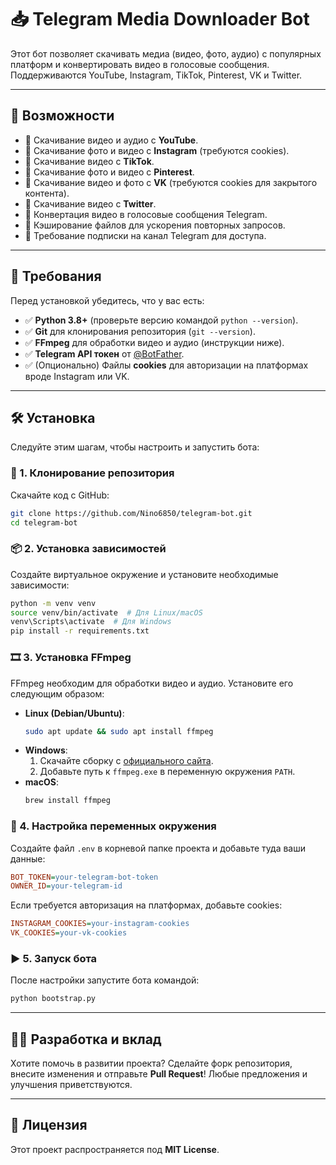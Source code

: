 # 📥 Telegram Media Downloader Bot

Этот бот позволяет скачивать медиа (видео, фото, аудио) с популярных платформ и конвертировать видео в голосовые сообщения. Поддерживаются YouTube, Instagram, TikTok, Pinterest, VK и Twitter.

---

## 🚀 Возможности

- 🔹 Скачивание видео и аудио с **YouTube**.
- 🔹 Скачивание фото и видео с **Instagram** (требуются cookies).
- 🔹 Скачивание видео с **TikTok**.
- 🔹 Скачивание фото и видео с **Pinterest**.
- 🔹 Скачивание видео и фото с **VK** (требуются cookies для закрытого контента).
- 🔹 Скачивание видео с **Twitter**.
- 🔹 Конвертация видео в голосовые сообщения Telegram.
- 🔹 Кэширование файлов для ускорения повторных запросов.
- 🔹 Требование подписки на канал Telegram для доступа.

---

## 📌 Требования

Перед установкой убедитесь, что у вас есть:

- ✅ **Python 3.8+** (проверьте версию командой `python --version`).
- ✅ **Git** для клонирования репозитория (`git --version`).
- ✅ **FFmpeg** для обработки видео и аудио (инструкции ниже).
- ✅ **Telegram API токен** от [@BotFather](https://t.me/BotFather).
- ✅ (Опционально) Файлы **cookies** для авторизации на платформах вроде Instagram или VK.

---

## 🛠 Установка

Следуйте этим шагам, чтобы настроить и запустить бота:

### 📂 1. Клонирование репозитория

Скачайте код с GitHub:

```bash
git clone https://github.com/Nino6850/telegram-bot.git
cd telegram-bot
```

### 📦 2. Установка зависимостей

Создайте виртуальное окружение и установите необходимые зависимости:

```bash
python -m venv venv
source venv/bin/activate  # Для Linux/macOS
venv\Scripts\activate  # Для Windows
pip install -r requirements.txt
```

### 🎞 3. Установка FFmpeg

FFmpeg необходим для обработки видео и аудио. Установите его следующим образом:

- **Linux (Debian/Ubuntu)**:
  ```bash
  sudo apt update && sudo apt install ffmpeg
  ```
- **Windows**:
  1. Скачайте сборку с [официального сайта](https://ffmpeg.org/download.html).
  2. Добавьте путь к `ffmpeg.exe` в переменную окружения `PATH`.
- **macOS**:
  ```bash
  brew install ffmpeg
  ```

### 🔑 4. Настройка переменных окружения

Создайте файл `.env` в корневой папке проекта и добавьте туда ваши данные:

```ini
BOT_TOKEN=your-telegram-bot-token
OWNER_ID=your-telegram-id
```

Если требуется авторизация на платформах, добавьте cookies:

```ini
INSTAGRAM_COOKIES=your-instagram-cookies
VK_COOKIES=your-vk-cookies
```

### ▶️ 5. Запуск бота

После настройки запустите бота командой:

```bash
python bootstrap.py
```

---

## 👨‍💻 Разработка и вклад

Хотите помочь в развитии проекта? Сделайте форк репозитория, внесите изменения и отправьте **Pull Request**! Любые предложения и улучшения приветствуются.

---

## 📜 Лицензия

Этот проект распространяется под **MIT License**.
